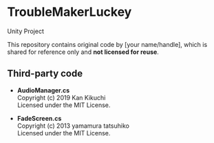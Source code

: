 # TroubleMakerLuckey
Unity Project

This repository contains original code by [your name/handle], which is shared for reference only and **not licensed for reuse**.

## Third-party code
- **AudioManager.cs**  
  Copyright (c) 2019 Kan Kikuchi  
  Licensed under the MIT License.

- **FadeScreen.cs**  
  Copyright (c) 2013 yamamura tatsuhiko  
  Licensed under the MIT License.
